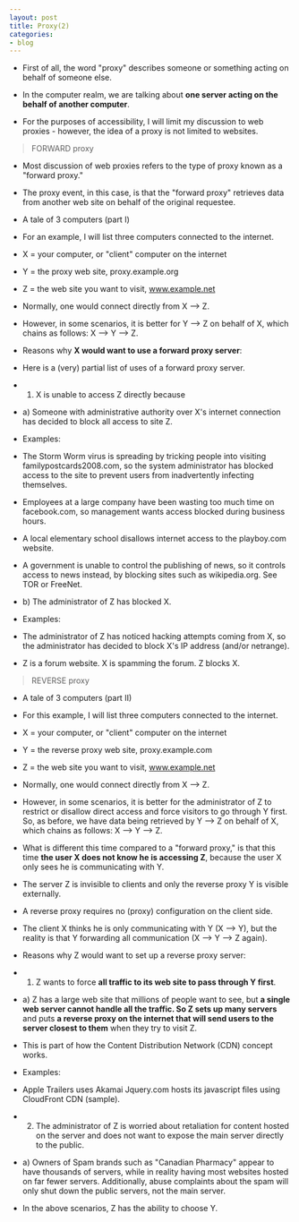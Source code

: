 ```yaml
---
layout: post
title: Proxy(2)
categories:
- blog
---
```


* First of all, the word "proxy" describes someone or something acting on behalf of someone else.

* In the computer realm, we are talking about **one server acting on the behalf of another computer**.

* For the purposes of accessibility, I will limit my discussion to web proxies - however, the idea of a proxy is not limited to websites.

> FORWARD proxy
* Most discussion of web proxies refers to the type of proxy known as a "forward proxy."

* The proxy event, in this case, is that the "forward proxy" retrieves data from another web site on behalf of the original requestee.

* A tale of 3 computers (part I)
* For an example, I will list three computers connected to the internet.

* X = your computer, or "client" computer on the internet
* Y = the proxy web site, proxy.example.org
* Z = the web site you want to visit, www.example.net
* Normally, one would connect directly from X --> Z.

* However, in some scenarios, it is better for Y --> Z on behalf of X, which chains as follows: X --> Y --> Z.

* Reasons why **X would want to use a forward proxy server**:
* Here is a (very) partial list of uses of a forward proxy server.

* 1) X is unable to access Z directly because

* a) Someone with administrative authority over X's internet connection has decided to block all access to site Z.

* Examples:

* The Storm Worm virus is spreading by tricking people into visiting familypostcards2008.com, so the system administrator has blocked access to the site to prevent users from inadvertently infecting themselves.

* Employees at a large company have been wasting too much time on facebook.com, so management wants access blocked during business hours.

* A local elementary school disallows internet access to the playboy.com website.

* A government is unable to control the publishing of news, so it controls access to news instead, by blocking sites such as wikipedia.org. See TOR or FreeNet.

* b) The administrator of Z has blocked X.

* Examples:

* The administrator of Z has noticed hacking attempts coming from X, so the administrator has decided to block X's IP address (and/or netrange).

* Z is a forum website.  X is spamming the forum. Z blocks X.

> REVERSE proxy
* A tale of 3 computers (part II)
* For this example, I will list three computers connected to the internet.

* X = your computer, or "client" computer on the internet
* Y = the reverse proxy web site, proxy.example.com
* Z = the web site you want to visit, www.example.net
* Normally, one would connect directly from X --> Z.

* However, in some scenarios, it is better for the administrator of Z to restrict or disallow direct access and force visitors to go through Y first. So, as before, we have data being retrieved by Y --> Z on behalf of X, which chains as follows: X --> Y --> Z.

* What is different this time compared to a "forward proxy," is that this time **the user X does not know he is accessing Z**, because the user X only sees he is communicating with Y.
* The server Z is invisible to clients and only the reverse proxy Y is visible externally. 
* A reverse proxy requires no (proxy) configuration on the client side.

* The client X thinks he is only communicating with Y (X --> Y), but the reality is that Y forwarding all communication (X --> Y --> Z again).

* Reasons why Z would want to set up a reverse proxy server:
* 1) Z wants to force **all traffic to its web site to pass through Y first**.
* a) Z has a large web site that millions of people want to see, but **a single web server cannot handle all the traffic. So Z sets up many servers** and puts **a reverse proxy on the internet that will send users to the server closest to them** when they try to visit Z. 
* This is part of how the Content Distribution Network (CDN) concept works.
* Examples:
* Apple Trailers uses Akamai Jquery.com hosts its javascript files using CloudFront CDN (sample).

* 2) The administrator of Z is worried about retaliation for content hosted on the server and does not want to expose the main server directly to the public.
* a) Owners of Spam brands such as "Canadian Pharmacy" appear to have thousands of servers, while in reality having most websites hosted on far fewer servers. Additionally, abuse complaints about the spam will only shut down the public servers, not the main server.
* In the above scenarios, Z has the ability to choose Y.
